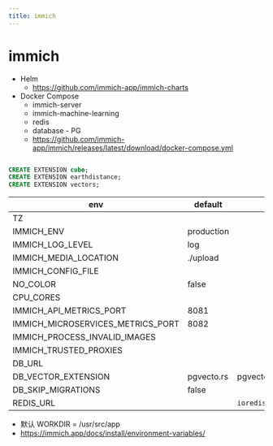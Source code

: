 ```yaml
---
title: immich
---
```


# immich

- Helm
  - https://github.com/immich-app/immich-charts
- Docker Compose
  - immich-server
  - immich-machine-learning
  - redis
  - database - PG
  - https://github.com/immich-app/immich/releases/latest/download/docker-compose.yml

```bash

```

```sql
CREATE EXTENSION cube;
CREATE EXTENSION earthdistance;
CREATE EXTENSION vectors;
```

| env                               | default    | notes                       |
| --------------------------------- | ---------- | --------------------------- |
| TZ                                |
| IMMICH_ENV                        | production |
| IMMICH_LOG_LEVEL                  | log        |
| IMMICH_MEDIA_LOCATION             | ./upload   |
| IMMICH_CONFIG_FILE                |
| NO_COLOR                          | false      |
| CPU_CORES                         |
| IMMICH_API_METRICS_PORT           | 8081       |
| IMMICH_MICROSERVICES_METRICS_PORT | 8082       |
| IMMICH_PROCESS_INVALID_IMAGES     |
| IMMICH_TRUSTED_PROXIES            |
| DB_URL                            |
| DB_VECTOR_EXTENSION               | pgvecto.rs | pgvector, pgvecto.rs        |
| DB_SKIP_MIGRATIONS                | false      |
| REDIS_URL                         |            | `ioredis://${base64(json)}` |

- 默认 WORKDIR = /usr/src/app
- https://immich.app/docs/install/environment-variables/
